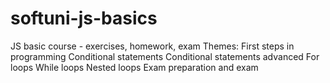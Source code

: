 # softuni-js-basics
JS basic course - exercises, homework, exam
Themes:
First steps in programming
Conditional statements
Conditional statements advanced
For loops
While loops
Nested loops
Exam preparation and exam
